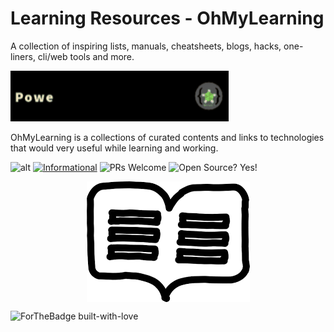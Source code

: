 # Learning Resources - OhMyLearning
A collection of inspiring lists, manuals, cheatsheets, blogs, hacks, one-liners, cli/web tools and more.

![AltImg](./assets/powered.gif)



OhMyLearning is a collections of curated contents and links to technologies that would very useful while learning and working. 



![alt](https://img.shields.io/apm/l/vim-mode?label=license&logo=dark-green) [![Informational](https://img.shields.io/badge/OhMyLearning-Powered--By--OhMyScript-informational)](ohmyscript.com) ![PRs Welcome](https://img.shields.io/badge/PRs-Welcome-success) ![Open Source? Yes!](https://badgen.net/badge/Open%20Source%20%3F/Yes%21/blue?icon=github)

<center><img src="./assets/logo.png" align="center"/></center>

![ForTheBadge built-with-love](http://ForTheBadge.com/images/badges/built-with-love.svg)
